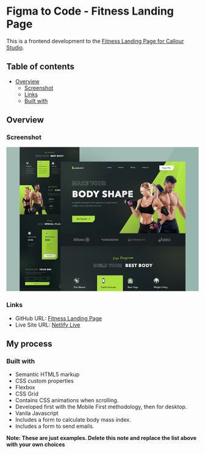# Figma to Code - Fitness Landing Page

This is a frontend development to the [Fitness Landing Page for Callour Studio](https://dribbble.com/shots/16371194-Fitness-Landing-Page).

## Table of contents

- [Overview](#overview)
  - [Screenshot](#screenshot)
  - [Links](#links)
  - [Built with](#built-with)
## Overview

### Screenshot

![](./preview.jpg)

### Links

- GitHub URL: [Fitness Landing Page](https://github.com/HelmiHasan)
- Live Site URL: [Netlify Live](https://enchanting-blini-531786.netlify.app/)

## My process

### Built with

- Semantic HTML5 markup
- CSS custom properties
- Flexbox
- CSS Grid
- Contains CSS animations when scrolling.
- Developed first with the Mobile First methodology, then for desktop.
- Vanila Javascript
- Includes a form to calculate body mass index.
- Includes a form to send emails.

**Note: These are just examples. Delete this note and replace the list above with your own choices**


